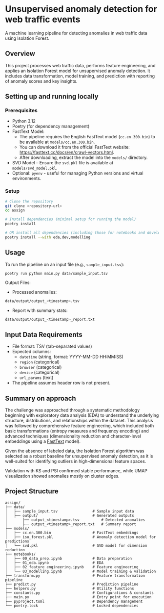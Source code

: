 # Unsupervised anomaly detection for web traffic events

A machine learning pipeline for detecting anomalies in web traffic data using Isolation Forest.

## Overview

This project processes web traffic data, performs feature engineering, and applies an Isolation Forest model for unsupervised anomaly detection. It includes data transformation, model training, and prediction with reporting of anomaly scores and key insights.

## Setting up and running locally

### Prerequisites
- Python 3.12
- Poetry (for dependency management)
- FastText Model:
    - The pipeline requires the English FastText model (`cc.en.300.bin`) to be available at `models/cc.en.300.bin`.
    - You can download it from the official FastText website: https://fasttext.cc/docs/en/crawl-vectors.html.
    - After downloading, extract the model into the `models/` directory.
- SVD Model – Ensure the `svd.pkl` file is available at `models/svd_model.pkl`.
- Optional: `pyenv` - useful for managing Python versions and virtual environments.

### Setup
```bash
# Clone the repository
git clone <repository-url>
cd assign

# Install dependencies (minimal setup for running the model)
poetry install

# OR install all dependencies (including those for notebooks and development)
poetry install --with eda,dev,modelling
```

## Usage

To run the pipeline on an input file (e.g., `sample_input.tsv`):
```
poetry run python main.py data/sample_input.tsv
```
Output Files:
* Processed anomalies:
```bash
data/output/output_<timestamp>.tsv
```
* Report with summary stats:
```bash
data/output/output_<timestamp>_report.txt
```

## Input Data Requirements
- File format: TSV (tab-separated values)
- Expected columns:
  - `datetime` (string, format: YYYY-MM-DD HH:MM:SS)
  - `region` (categorical)
  - `browser` (categorical)
  - `device` (categorical)
  - `url_params` (text)
- The pipeline assumes header row is not present.

## Summary on approach

The challenge was approached through a systematic methodology beginning with exploratory data analysis (EDA) to understand the underlying structure, distributions, and relationships within the dataset. This analysis was followed by comprehensive feature engineering, which included both basic transformations (entropy measures and frequency encoding) and advanced techniques (dimensionality reduction and character-level embeddings using a [FastText](https://fasttext.cc/) model).

Given the absence of labeled data, the Isolation Forest algorithm was selected as a robust baseline for unsupervised anomaly detection, as it is well-suited for identifying outliers in high-dimensional feature spaces.

Validation with KS and PSI confirmed stable performance, while UMAP visualization showed anomalies mostly on cluster edges.

## Project Structure

```
assign/
├── data/                    
│   ├── sample_input.tsv                # Sample input data
│   ├── output/                         # Generated outputs
│       ├── output_<timestamp>.tsv          # Detected anomalies
│       ├── output_<timestamp>_report.txt   # Summary report
├── models/                  
│   ├── cc.en.300.bin                   # FastText embeddings
│   ├── iso_forest.pkl                  # Anomaly detection model for predictions
│   └── svd.pkl                         # SVD model for dimension reduction
├── notebooks/               
│   ├── 00_data_prep.ipynb              # Data preparation
│   ├── 01_eda.ipynb                    # EDA
│   ├── 02_feature_engineering.ipynb    # Feature engineering
│   └── 03_modelling.ipynb              # Model training & validation
├── transform.py                        # Feature transformation pipeline
├── predict.py                          # Prediction pipeline
├── helpers.py                          # Utility functions
├── constants.py                        # Configurations & constants
├── main.py                             # Entry point for execution
├── pyproject.toml                      # Dependency management
└── poetry.lock                         # Locked dependencies
```
